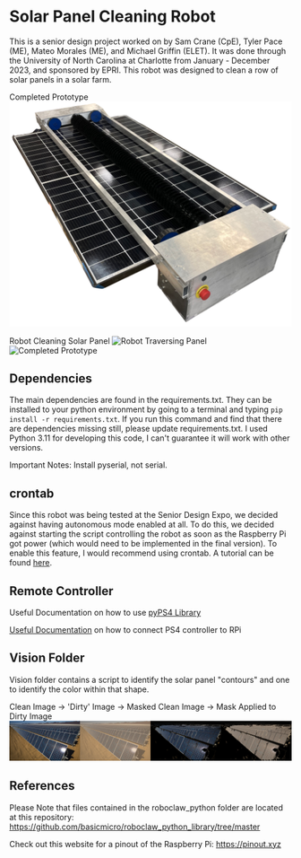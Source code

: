 # Solar Panel Cleaning Robot
This is a senior design project worked on by Sam Crane (CpE), Tyler Pace (ME), Mateo Morales (ME), and Michael Griffin (ELET). It was done through the University of North Carolina at Charlotte from January - December 2023, and sponsored by EPRI. This robot was designed to clean a row of solar panels in a solar farm.

Completed Prototype
![Completed Prototype](Resources/FullyAssembled.png)

Robot Cleaning Solar Panel
![Robot Traversing Panel](Resources/Robot%20Moving%20Across%20Panel.gif)
![Completed Prototype](Resources/IMG_0341.gif)

## Dependencies
The main dependencies are found in the requirements.txt. They can be installed to your python environment by going to a terminal and typing `pip install -r requirements.txt`. If you run this command and find that there are dependencies missing still, please update requirements.txt. I used Python 3.11 for developing this code, I can't guarantee it will work with other versions.

Important Notes: Install pyserial, not serial.

## crontab
Since this robot was being tested at the Senior Design Expo, we decided against having autonomous mode enabled at all. To do this, we decided against starting the script controlling the robot as soon as the Raspberry Pi got power (which would need to be implemented in the final version). To enable this feature, I would recommend using crontab. A tutorial can be found [here](https://www.raspberrypi.com/news/how-to-run-a-script-at-start-up-on-a-raspberry-pi-using-crontab/).


## Remote Controller
Useful Documentation on how to use [pyPS4 Library](https://pypi.org/project/pyPS4Controller/)

[Useful Documentation](https://salamwaddah.com/blog/connecting-ps4-controller-to-raspberry-pi-via-bluetooth#:~:text=On%20your%20Raspberry%20Pi%20top,start%20scanning%20nearby%20Bluetooth%20devices.&text=Done!,screen%20with%20your%20controller%20connected) on how to connect PS4 controller to RPi

## Vision Folder
Vision folder contains a script to identify the solar panel "contours" and one to identify the color within that shape.

Clean Image -> 'Dirty' Image -> Masked Clean Image -> Mask Applied to Dirty Image
![Color Analyzer Results](Resources/color_analyzer_results.png)

## References
Please Note that files contained in the roboclaw_python folder are located at this repository: https://github.com/basicmicro/roboclaw_python_library/tree/master

Check out this website for a pinout of the Raspberry Pi: https://pinout.xyz